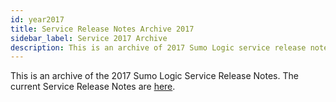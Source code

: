 ```yaml
---
id: year2017
title: Service Release Notes Archive 2017
sidebar_label: Service 2017 Archive
description: This is an archive of 2017 Sumo Logic service release notes.
---
```


This is an archive of the 2017 Sumo Logic Service Release Notes. The current Service Release Notes are [here](/release-notes-service).
